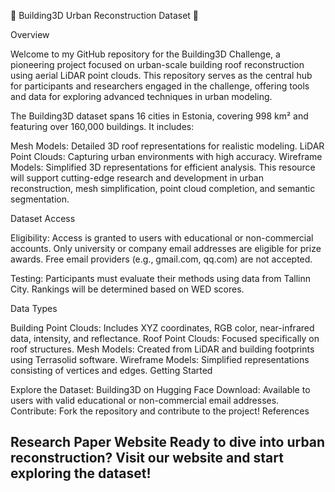 🌆 Building3D Urban Reconstruction Dataset 🌆

Overview

Welcome to my GitHub repository for the Building3D Challenge, a pioneering project focused on urban-scale building roof reconstruction using aerial LiDAR point clouds. This repository serves as the central hub for participants and researchers engaged in the challenge, offering tools and data for exploring advanced techniques in urban modeling.

The Building3D dataset spans 16 cities in Estonia, covering 998 km² and featuring over 160,000 buildings. It includes:

Mesh Models: Detailed 3D roof representations for realistic modeling.
LiDAR Point Clouds: Capturing urban environments with high accuracy.
Wireframe Models: Simplified 3D representations for efficient analysis.
This resource will support cutting-edge research and development in urban reconstruction, mesh simplification, point cloud completion, and semantic segmentation.

Dataset Access

Eligibility: Access is granted to users with educational or non-commercial accounts. Only university or company email addresses are eligible for prize awards. Free email providers (e.g., gmail.com, qq.com) are not accepted.

Testing: Participants must evaluate their methods using data from Tallinn City. Rankings will be determined based on WED scores.

Data Types

Building Point Clouds: Includes XYZ coordinates, RGB color, near-infrared data, intensity, and reflectance.
Roof Point Clouds: Focused specifically on roof structures.
Mesh Models: Created from LiDAR and building footprints using Terrasolid software.
Wireframe Models: Simplified representations consisting of vertices and edges.
Getting Started

Explore the Dataset: Building3D on Hugging Face
Download: Available to users with valid educational or non-commercial email addresses.
Contribute: Fork the repository and contribute to the project!
References

Research Paper
Website
Ready to dive into urban reconstruction? Visit our website and start exploring the dataset!
---

